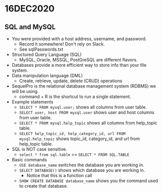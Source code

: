 # 16DEC2020

## SQL and MySQL

* You were provided with a host address, username, and password.
    * Record it somewhere! Don't rely on Slack.
    * See sqlPasswords.txt
* Structured Query Language (SQL)
    * MySQL, Oracle, MSSQL, PostGreSQL are different flavors.
* Databases provide a more efficient way to store info than your file system.
* Data manipulation language (DML)
    * Create, retrieve, update, delete (CRUD) operations
* SequelPro is the relational database management system (RDBMS) we will be using.
    * command + R is the shortcut to run a single statement.
* Example statements
    * `SELECT * FROM mysql.user;` shows all columns from user table.
    * `SELECT user, host FROM mysql.user` shows user and host columns from user table.
    * `SELECT * FROM mysql.help_topic` shows all columns from help_topic table.
    * `SELECT help_topic_id, help_category_id, url FROM mysql.help_topic` shows topic_id, category_id, and url from help_topic table.
* SQL is NOT case sensitive.
    * `select * from sql.table` == `SELECT * FROM SQL.TABLE`
* Basic commands
    * `USE database_name` switches the database you are working in.
    * `SELECT DATABASE()` shows which database you are working in.
        * Notice that this is a function call
    * `SHOW CREATE DATABASE database_name` shows you the command used to create that database.